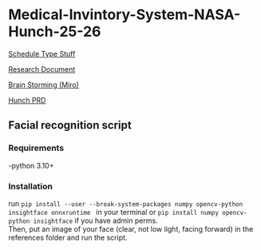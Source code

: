 # Medical-Invintory-System-NASA-Hunch-25-26

[Schedule Type Stuff](https://trello.com/invite/b/68bf3e98c209f280332c74e3/ATTIed1f1ef0679d120b4182488ae0dd97ffDA70C4AB/medical-inventory-system-nasa-hunch)

[Research Document](https://docs.google.com/document/d/1bPDbMDzeHgcyTJU0ENFX7s9UR9npXHJ3vHZIvmdP6Yc/edit?tab=t.0)

[Brain Storming (Miro)](https://miro.com/app/board/uXjVJIvb3LU=/)

[Hunch PRD](https://docs.google.com/document/d/1xbYMEUOa4X8jCOhtI8mB1611vSFbLBnLVmrof_Y4Wvc/edit?usp=sharing)



## Facial recognition script


### Requirements
-python 3.10+

### Installation
run ```pip install --user --break-system-packages numpy opencv-python insightface onnxruntime
``` in your terminal or ```pip install numpy opencv-python insightface``` if you have admin perms.  
Then, put an image of your face (clear, not low light, facing forward) in the references folder and run the script.


